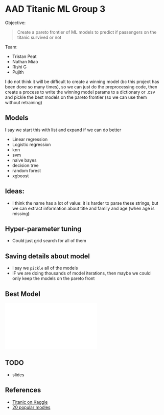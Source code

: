 # AAD Titanic ML Group 3

Objective:
> Create a pareto frontier of ML models to predict if passengers on the titanic survived or not

Team:
* Tristan Peat
* Nathan Miao
* Rishi G
* Pujith

I do not think it will be difficult to create a winning model (bc this project has been done so many times), so we can just do the preprocessing code, then create a process to write the winning model params to a dictionary or .csv and pickle the best models on the pareto frontier (so we can use them without retraining)

## Models
I say we start this with list and expand if we can do better

* Linear regression
* Logistic regression
* knn
* svm
* naive bayes
* decision tree
* random forest
* xgboost

## Ideas:
* I think the name has a lot of value: it is harder to parse these strings, but we can extract information about title and family and age (when age is missing)

## Hyper-parameter tuning
* Could just grid search for all of them

## Saving details about model
* I say we `pickle` all of the models
* IF we are doing thousands of model iterations, then maybe we could only keep the models on the pareto front

## Best Model
![Tree](tree.pdf)

## TODO
* slides

## References
* [Titanic on Kaggle](https://www.kaggle.com/c/titanic)
* [20 popular modles](https://www.kaggle.com/code/vbmokin/titanic-0-83253-comparison-20-popular-models/notebook)
